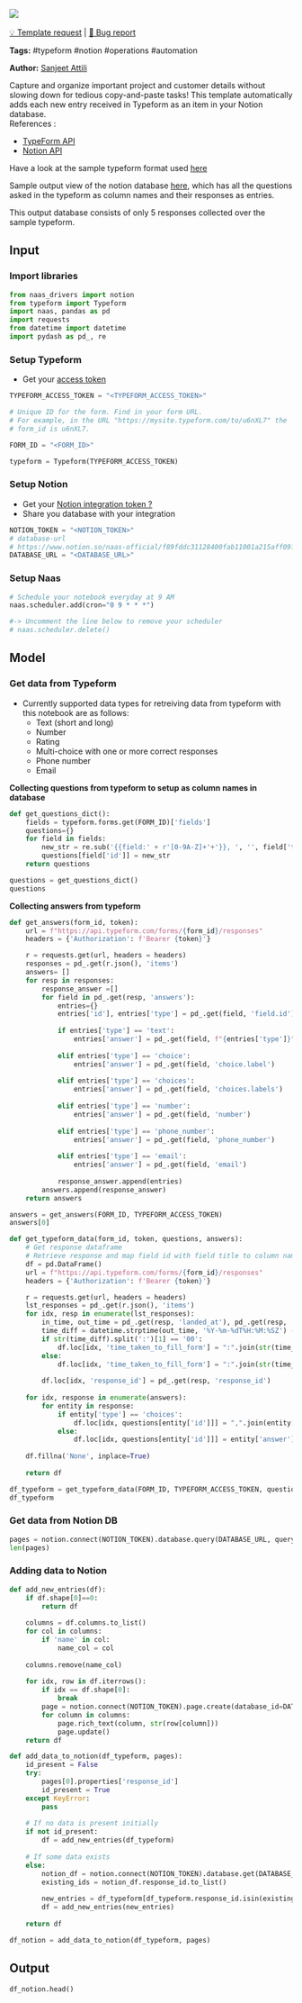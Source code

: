 <a href="https://app.naas.ai/user-redirect/naas/downloader?url=https://raw.githubusercontent.com/jupyter-naas/awesome-notebooks/master/Typeform/Typeform_Log_New_Typeform_Entries_In_Notion_Databases.ipynb" target="_parent"><img src="https://naasai-public.s3.eu-west-3.amazonaws.com/open_in_naas.svg"/></a><br><br><a href="https://github.com/jupyter-naas/awesome-notebooks/issues/new?assignees=&labels=&template=template-request.md&title=Tool+-+Action+of+the+notebook+">💡 Template request</a> | <a href="https://github.com/jupyter-naas/awesome-notebooks/issues/new?assignees=&labels=&template=bug_report.md&title=">🚨 Bug report</a>

**Tags:** #typeform #notion #operations #automation


**Author:** [Sanjeet Attili](https://linkedin.com/in/sanjeet-attili-760bab190)

Capture and organize important project and customer details without slowing down for tedious copy-and-paste tasks! This template automatically adds each new entry received in Typeform as an item in your Notion database.
<br/>References :
- [TypeForm API](https://developer.typeform.com/responses/)
- [Notion API ](https://docs.naas.ai/drivers/notion)

Have a look at the sample typeform format used [here](https://1mx5hrd76qo.typeform.com/to/bw1oM4SP)

Sample output view of the notion database [here](https://billowy-lemming-95e.notion.site/f8e44ff261564c76b3bb80e6edb171a9?v=1d2a506563fe4082b71e78695185962e), which has all the questions asked in the typeform as column names and their responses as entries.

This output database consists of only 5 responses collected over the sample typeform.

## Input


### Import libraries



```python
from naas_drivers import notion
from typeform import Typeform
import naas, pandas as pd
import requests
from datetime import datetime
import pydash as pd_, re
```

### Setup Typeform

- Get your [access token](https://developer.typeform.com/get-started/personal-access-token)



```python
TYPEFORM_ACCESS_TOKEN = "<TYPEFORM_ACCESS_TOKEN>"

# Unique ID for the form. Find in your form URL.
# For example, in the URL "https://mysite.typeform.com/to/u6nXL7" the
# form_id is u6nXL7.

FORM_ID = "<FORM_ID>"

typeform = Typeform(TYPEFORM_ACCESS_TOKEN)
```

### Setup Notion

- Get your [Notion integration token ?](https://docs.naas.ai/drivers/notion)
- Share you database with your integration



```python
NOTION_TOKEN = "<NOTION_TOKEN>"
# database-url
# https://www.notion.so/naas-official/f89fddc31128400fab11001a215aff09?v=d84b89b704c7dssd432350cc273
DATABASE_URL = "<DATABASE_URL>"
```

### Setup Naas



```python
# Schedule your notebook everyday at 9 AM
naas.scheduler.add(cron="0 9 * * *")

#-> Uncomment the line below to remove your scheduler
# naas.scheduler.delete()

```

## Model


### Get data from Typeform

- Currently supported data types for retreiving data from typeform with this notebook are as follows:
  - Text (short and long)
  - Number
  - Rating
  - Multi-choice with one or more correct responses
  - Phone number
  - Email

**Collecting questions from typeform to setup as column names in database**


```python
def get_questions_dict():
    fields = typeform.forms.get(FORM_ID)['fields']
    questions={}
    for field in fields:
        new_str = re.sub('{{field:' + r'[0-9A-Z]+'+'}}, ', '', field['title'])
        questions[field['id']] = new_str
    return questions

questions = get_questions_dict()
questions
```

**Collecting answers from typeform**


```python
def get_answers(form_id, token):
    url = f"https://api.typeform.com/forms/{form_id}/responses"
    headers = {'Authorization': f'Bearer {token}'}

    r = requests.get(url, headers = headers)
    responses = pd_.get(r.json(), 'items')
    answers= []
    for resp in responses:
        response_answer =[]
        for field in pd_.get(resp, 'answers'):
            entries={}
            entries['id'], entries['type'] = pd_.get(field, 'field.id'), pd_.get(field, 'type')
    
            if entries['type'] == 'text':
                entries['answer'] = pd_.get(field, f"{entries['type']}")
                
            elif entries['type'] == 'choice':
                entries['answer'] = pd_.get(field, 'choice.label')
                
            elif entries['type'] == 'choices':
                entries['answer'] = pd_.get(field, 'choices.labels')
                
            elif entries['type'] == 'number':
                entries['answer'] = pd_.get(field, 'number')
                
            elif entries['type'] == 'phone_number':
                entries['answer'] = pd_.get(field, 'phone_number')
            
            elif entries['type'] == 'email':
                entries['answer'] = pd_.get(field, 'email')
                
            response_answer.append(entries)
        answers.append(response_answer)
    return answers

answers = get_answers(FORM_ID, TYPEFORM_ACCESS_TOKEN)
answers[0]
```


```python
def get_typeform_data(form_id, token, questions, answers):
    # Get response dataframe
    # Retrieve response and map field id with field title to column name's
    df = pd.DataFrame()
    url = f"https://api.typeform.com/forms/{form_id}/responses"
    headers = {'Authorization': f'Bearer {token}'}

    r = requests.get(url, headers = headers)
    lst_responses = pd_.get(r.json(), 'items')
    for idx, resp in enumerate(lst_responses):
        in_time, out_time = pd_.get(resp, 'landed_at'), pd_.get(resp, 'submitted_at')
        time_diff = datetime.strptime(out_time, '%Y-%m-%dT%H:%M:%SZ') - datetime.strptime(in_time, '%Y-%m-%dT%H:%M:%SZ')
        if str(time_diff).split(':')[1] == '00':
            df.loc[idx, 'time_taken_to_fill_form'] = ":".join(str(time_diff).split(':')[1:]) + 'secs'
        else:
            df.loc[idx, 'time_taken_to_fill_form'] = ":".join(str(time_diff).split(':')[1:]) + 'mins'
        
        df.loc[idx, 'response_id'] = pd_.get(resp, 'response_id')
    
    for idx, response in enumerate(answers):
        for entity in response:
            if entity['type'] == 'choices':
                df.loc[idx, questions[entity['id']]] = ",".join(entity['answer'])
            else:
                df.loc[idx, questions[entity['id']]] = entity['answer']
                
    df.fillna('None', inplace=True)
    
    return df

df_typeform = get_typeform_data(FORM_ID, TYPEFORM_ACCESS_TOKEN, questions, answers)
df_typeform
```

### Get data from Notion DB



```python
pages = notion.connect(NOTION_TOKEN).database.query(DATABASE_URL, query={})
len(pages)
```

### Adding data to Notion



```python
def add_new_entries(df):
    if df.shape[0]==0:
        return df
    
    columns = df.columns.to_list()
    for col in columns:
        if 'name' in col:
            name_col = col
    
    columns.remove(name_col)
    
    for idx, row in df.iterrows():
        if idx == df.shape[0]:
            break
        page = notion.connect(NOTION_TOKEN).page.create(database_id=DATABASE_URL, title= row[name_col])
        for column in columns:
            page.rich_text(column, str(row[column]))
            page.update()
    return df
```


```python
def add_data_to_notion(df_typeform, pages):
    id_present = False
    try:
        pages[0].properties['response_id']
        id_present = True
    except KeyError:
        pass
    
    # If no data is present initially
    if not id_present:
        df = add_new_entries(df_typeform)
    
    # If some data exists
    else:
        notion_df = notion.connect(NOTION_TOKEN).database.get(DATABASE_URL).df()
        existing_ids = notion_df.response_id.to_list()
        
        new_entries = df_typeform[df_typeform.response_id.isin(existing_ids) == False]
        df = add_new_entries(new_entries)
    
    return df

df_notion = add_data_to_notion(df_typeform, pages)
```

## Output



```python
df_notion.head()
```
